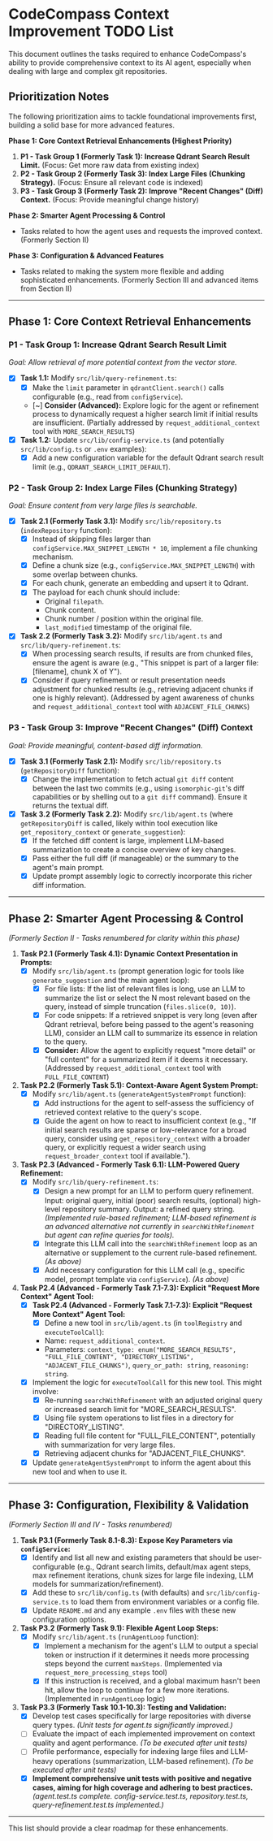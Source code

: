 # CodeCompass Context Improvement TODO List

This document outlines the tasks required to enhance CodeCompass's ability to provide comprehensive context to its AI agent, especially when dealing with large and complex git repositories.

## Prioritization Notes

The following prioritization aims to tackle foundational improvements first, building a solid base for more advanced features.

**Phase 1: Core Context Retrieval Enhancements (Highest Priority)**
1.  **P1 - Task Group 1 (Formerly Task 1): Increase Qdrant Search Result Limit.** (Focus: Get more raw data from existing index)
2.  **P2 - Task Group 2 (Formerly Task 3): Index Large Files (Chunking Strategy).** (Focus: Ensure all relevant code is indexed)
3.  **P3 - Task Group 3 (Formerly Task 2): Improve "Recent Changes" (Diff) Context.** (Focus: Provide meaningful change history)

**Phase 2: Smarter Agent Processing & Control**
*   Tasks related to how the agent uses and requests the improved context. (Formerly Section II)

**Phase 3: Configuration & Advanced Features**
*   Tasks related to making the system more flexible and adding sophisticated enhancements. (Formerly Section III and advanced items from Section II)

---

## Phase 1: Core Context Retrieval Enhancements

### P1 - Task Group 1: Increase Qdrant Search Result Limit
*Goal: Allow retrieval of more potential context from the vector store.*

*   [x] **Task 1.1:** Modify `src/lib/query-refinement.ts`:
    *   [x] Make the `limit` parameter in `qdrantClient.search()` calls configurable (e.g., read from `configService`).
    *   [~] **Consider (Advanced):** Explore logic for the agent or refinement process to dynamically request a higher search limit if initial results are insufficient. (Partially addressed by `request_additional_context` tool with `MORE_SEARCH_RESULTS`)
*   [x] **Task 1.2:** Update `src/lib/config-service.ts` (and potentially `src/lib/config.ts` or `.env` examples):
    *   [x] Add a new configuration variable for the default Qdrant search result limit (e.g., `QDRANT_SEARCH_LIMIT_DEFAULT`).

### P2 - Task Group 2: Index Large Files (Chunking Strategy)
*Goal: Ensure content from very large files is searchable.*

*   [x] **Task 2.1 (Formerly Task 3.1):** Modify `src/lib/repository.ts` (`indexRepository` function):
    *   [x] Instead of skipping files larger than `configService.MAX_SNIPPET_LENGTH * 10`, implement a file chunking mechanism.
    *   [x] Define a chunk size (e.g., `configService.MAX_SNIPPET_LENGTH`) with some overlap between chunks.
    *   [x] For each chunk, generate an embedding and upsert it to Qdrant.
    *   [x] The payload for each chunk should include:
        *   Original `filepath`.
        *   Chunk content.
        *   Chunk number / position within the original file.
        *   `last_modified` timestamp of the original file.
*   [x] **Task 2.2 (Formerly Task 3.2):** Modify `src/lib/agent.ts` and `src/lib/query-refinement.ts`:
    *   [x] When processing search results, if results are from chunked files, ensure the agent is aware (e.g., "This snippet is part of a larger file: [filename], chunk X of Y").
    *   [x] Consider if query refinement or result presentation needs adjustment for chunked results (e.g., retrieving adjacent chunks if one is highly relevant). (Addressed by agent awareness of chunks and `request_additional_context` tool with `ADJACENT_FILE_CHUNKS`)

### P3 - Task Group 3: Improve "Recent Changes" (Diff) Context
*Goal: Provide meaningful, content-based diff information.*

*   [x] **Task 3.1 (Formerly Task 2.1):** Modify `src/lib/repository.ts` (`getRepositoryDiff` function):
    *   [x] Change the implementation to fetch actual `git diff` content between the last two commits (e.g., using `isomorphic-git`'s diff capabilities or by shelling out to a `git diff` command). Ensure it returns the textual diff.
*   [x] **Task 3.2 (Formerly Task 2.2):** Modify `src/lib/agent.ts` (where `getRepositoryDiff` is called, likely within tool execution like `get_repository_context` or `generate_suggestion`):
    *   [x] If the fetched diff content is large, implement LLM-based summarization to create a concise overview of key changes.
    *   [x] Pass either the full diff (if manageable) or the summary to the agent's main prompt.
    *   [x] Update prompt assembly logic to correctly incorporate this richer diff information.

---

## Phase 2: Smarter Agent Processing & Control
*(Formerly Section II - Tasks renumbered for clarity within this phase)*

1.  **Task P2.1 (Formerly Task 4.1): Dynamic Context Presentation in Prompts:**
    *   [x] Modify `src/lib/agent.ts` (prompt generation logic for tools like `generate_suggestion` and the main agent loop):
        *   [x] For file lists: If the list of relevant files is long, use an LLM to summarize the list or select the N most relevant based on the query, instead of simple truncation (`files.slice(0, 10)`).
        *   [x] For code snippets: If a retrieved snippet is very long (even after Qdrant retrieval, before being passed to the agent's reasoning LLM), consider an LLM call to summarize its essence in relation to the query.
        *   [x] **Consider:** Allow the agent to explicitly request "more detail" or "full content" for a summarized item if it deems it necessary. (Addressed by `request_additional_context` tool with `FULL_FILE_CONTENT`)

2.  **Task P2.2 (Formerly Task 5.1): Context-Aware Agent System Prompt:**
    *   [x] Modify `src/lib/agent.ts` (`generateAgentSystemPrompt` function):
        *   [x] Add instructions for the agent to self-assess the sufficiency of retrieved context relative to the query's scope.
        *   [x] Guide the agent on how to react to insufficient context (e.g., "If initial search results are sparse or low-relevance for a broad query, consider using `get_repository_context` with a broader query, or explicitly request a wider search using `request_broader_context` tool if available.").

3.  **Task P2.3 (Advanced - Formerly Task 6.1): LLM-Powered Query Refinement:**
    *   [x] Modify `src/lib/query-refinement.ts`:
        *   [x] Design a new prompt for an LLM to perform query refinement. Input: original query, initial (poor) search results, (optional) high-level repository summary. Output: a refined query string. *(Implemented rule-based refinement; LLM-based refinement is an advanced alternative not currently in `searchWithRefinement` but agent can refine queries for tools).*
        *   [x] Integrate this LLM call into the `searchWithRefinement` loop as an alternative or supplement to the current rule-based refinement. *(As above)*
        *   [x] Add necessary configuration for this LLM call (e.g., specific model, prompt template via `configService`). *(As above)*

4.  **Task P2.4 (Advanced - Formerly Task 7.1-7.3): Explicit "Request More Context" Agent Tool:**
    *   [x] **Task P2.4 (Advanced - Formerly Task 7.1-7.3): Explicit "Request More Context" Agent Tool:**
        *   [x] Define a new tool in `src/lib/agent.ts` (in `toolRegistry` and `executeToolCall`):
        *   Name: `request_additional_context`.
        *   Parameters: `context_type: enum("MORE_SEARCH_RESULTS", "FULL_FILE_CONTENT", "DIRECTORY_LISTING", "ADJACENT_FILE_CHUNKS")`, `query_or_path: string`, `reasoning: string`.
    *   [x] Implement the logic for `executeToolCall` for this new tool. This might involve:
        *   [x] Re-running `searchWithRefinement` with an adjusted original query or increased search limit for "MORE_SEARCH_RESULTS".
        *   [x] Using file system operations to list files in a directory for "DIRECTORY_LISTING".
        *   [x] Reading full file content for "FULL_FILE_CONTENT", potentially with summarization for very large files.
        *   [x] Retrieving adjacent chunks for "ADJACENT_FILE_CHUNKS".
    *   [x] Update `generateAgentSystemPrompt` to inform the agent about this new tool and when to use it.

---

## Phase 3: Configuration, Flexibility & Validation
*(Formerly Section III and IV - Tasks renumbered)*

1.  **Task P3.1 (Formerly Task 8.1-8.3): Expose Key Parameters via `configService`:**
    *   [x] Identify and list all new and existing parameters that should be user-configurable (e.g., Qdrant search limits, default/max agent steps, max refinement iterations, chunk sizes for large file indexing, LLM models for summarization/refinement).
    *   [x] Add these to `src/lib/config.ts` (with defaults) and `src/lib/config-service.ts` to load them from environment variables or a config file.
    *   [x] Update `README.md` and any example `.env` files with these new configuration options.

2.  **Task P3.2 (Formerly Task 9.1): Flexible Agent Loop Steps:**
    *   [x] Modify `src/lib/agent.ts` (`runAgentLoop` function):
        *   [x] Implement a mechanism for the agent's LLM to output a special token or instruction if it determines it needs more processing steps beyond the current `maxSteps`. (Implemented via `request_more_processing_steps` tool)
        *   [x] If this instruction is received, and a global maximum hasn't been hit, allow the loop to continue for a few more iterations. (Implemented in `runAgentLoop` logic)

3.  **Task P3.3 (Formerly Task 10.1-10.3): Testing and Validation:**
    *   [x] Develop test cases specifically for large repositories with diverse query types. *(Unit tests for agent.ts significantly improved.)*
    *   [ ] Evaluate the impact of each implemented improvement on context quality and agent performance. *(To be executed after unit tests)*
    *   [ ] Profile performance, especially for indexing large files and LLM-heavy operations (summarization, LLM-based refinement). *(To be executed after unit tests)*
    *   [x] **Implement comprehensive unit tests with positive and negative cases, aiming for high coverage and adhering to best practices.** *(agent.test.ts complete. config-service.test.ts, repository.test.ts, query-refinement.test.ts implemented.)*

---

This list should provide a clear roadmap for these enhancements.
